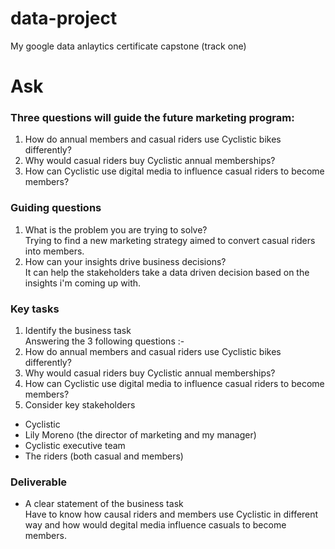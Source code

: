 # data-project
My google data anlaytics certificate capstone (track one)

# Ask

### Three questions will guide the future marketing program:
1. How do annual members and casual riders use Cyclistic bikes differently?
2. Why would casual riders buy Cyclistic annual memberships?
3. How can Cyclistic use digital media to influence casual riders to become members?

### Guiding questions
1. What is the problem you are trying to solve?  
 Trying to find a new marketing strategy aimed to convert casual riders into members.
2. How can your insights drive business decisions?  
 It can help the stakeholders take a data driven decision based on the insights i'm coming up with.

### Key tasks
1. Identify the business task  
 Answering the 3 following questions :-  
 1. How do annual members and casual riders use Cyclistic bikes differently?
 2. Why would casual riders buy Cyclistic annual memberships?
 3. How can Cyclistic use digital media to influence casual riders to become members?
2. Consider key stakeholders  
 - Cyclistic  
 - Lily Moreno (the director of marketing and my manager)
 - Cyclistic executive team
 - The riders (both casual and members)

### Deliverable
- A clear statement of the business task  
 Have to know how causal riders and members use Cyclistic in different way and how would degital media influence casuals to become members.